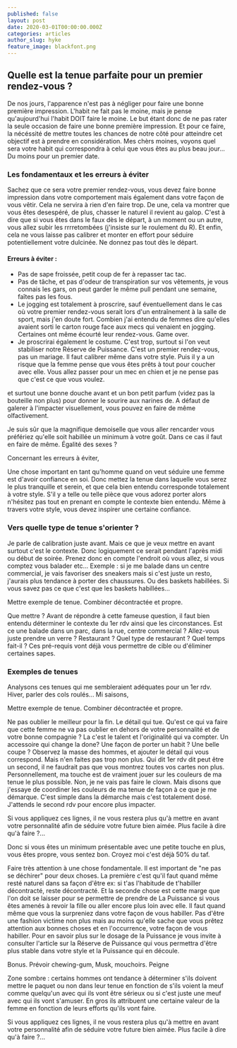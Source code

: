 ```yaml
---
published: false
layout: post
date: 2020-03-01T00:00:00.000Z
categories: articles
author_slug: hyke
feature_image: blackfont.png
---
```

## Quelle est la tenue parfaite pour un premier rendez-vous ?

De nos jours, l'apparence n'est pas à négliger pour faire une bonne première impression. L'habit ne fait pas le moine, mais je pense qu'aujourd'hui l'habit DOIT faire le moine. Le but étant donc de ne pas rater la seule occasion de faire une bonne première impression. Et pour ce faire, la nécéssité de mettre toutes les chances de notre côté pour atteindre cet objectif est à prendre en considération. Mes chèrs moines, voyons quel sera votre habit qui correspondra à celui que vous êtes au plus beau jour... Du moins pour un premier date.

### Les fondamentaux et les erreurs à éviter

Sachez que ce sera votre premier rendez-vous, vous devez faire bonne impression dans votre comportement mais également dans votre façon de vous vêtir. Cela ne servira à rien d'en faire trop. De une, cela va montrer que vous êtes desespéré, de plus, chasser le naturel il revient au galop. C'est à dire que si vous êtes dans le faux dès le départ, à un moment ou un autre, vous allez subir les rrrretombées (j'insiste sur le roulement du R). Et enfin, cela ne vous laisse pas calibrer et monter en effort pour séduire potentiellement votre dulcinée. Ne donnez pas tout dès le départ.

#### Erreurs à éviter : 

- Pas de sape froissée, petit coup de fer à repasser tac tac.
- Pas de tâche, et pas d'odeur de transpiration sur vos vêtements, je vous connais les gars, on peut garder le même pull pendant une semaine, faîtes pas les fous.
- Le jogging est totalement à proscrire, sauf éventuellement dans le cas où votre premier rendez-vous serait lors d'un entraînement à la salle de sport, mais j'en doute fort. Combien j'ai entendu de femmes dire qu'elles avaient sorti le carton rouge face aux mecs qui venaient en jogging. Certaines ont même écourté leur rendez-vous. Game over.
- Je proscrirai également le costume. C'est trop, surtout si l'on veut stabiliser notre Réserve de Puissance. C'est un premier rendez-vous, pas un mariage. Il faut calibrer même dans votre style. Puis il y a un risque que la femme pense que vous êtes prêts à tout pour coucher avec elle. Vous allez passer pour un mec en chien et je ne pense pas que c'est ce que vous voulez.

et surtout une bonne douche avant et un bon petit parfum (videz pas la bouteille non plus) pour donner le sourire aux narines de. A défaut de galerer à l'impacter visuellement, vous pouvez en faire de même olfactivement. 



Je suis sûr que la magnifique demoiselle que vous aller rencarder vous préfériez qu'elle soit habillée un minimum à votre goût. Dans ce cas il faut en faire de même. Égalité des sexes ? 

Concernant les erreurs à éviter,  

Une chose important en tant qu'homme quand on veut séduire une femme est d'avoir confiance en soi. Donc mettez la tenue dans laquelle vous serez le plus tranquille et serein, et que cela bien entendu corresponde totalement à votre style. S'il y a telle ou telle pièce que vous adorez porter alors n'hésitez pas tout en prenant en compte le contexte bien entendu. Même à travers votre style, vous devez inspirer une certaine confiance. 


### Vers quelle type de tenue s'orienter ?

Je parle de calibration juste avant. Mais ce que je veux mettre en avant surtout c'est le contexte. Donc logiquement ce serait pendant l'après midi ou début de soirée. Prenez donc en compte l'endroit où vous allez, si vous comptez vous balader etc... 
Exemple : si je me balade dans un centre commercial, je vais favoriser des sneakers mais si c'est juste un resto, j'aurais plus tendance à porter des chaussures. Ou des baskets habillées. Si vous savez pas ce que c'est que les baskets habillées... 

Mettre exemple de tenue. Combiner décontractée et propre. 

Que mettre ? 
Avant de répondre à cette fameuse question, il faut bien entendu déterminer le contexte du 1er rdv ainsi que les circonstances. 
Est ce une balade dans un parc, dans la rue, centre commercial ? 
Allez-vous juste prendre un verre ? 
Restaurant ? Quel type de restaurant ? 
Quel temps fait-il ? 
Ces pré-requis vont déjà vous permettre de cible ou d'éliminer certaines sapes. 

### Exemples de tenues

Analysons ces tenues qui me sembleraient adéquates pour un 1er rdv. 
Hiver, parler des cols roulés... 
Mi saisons, 

Mettre exemple de tenue. Combiner décontractée et propre. 

Ne pas oublier le meilleur pour la fin. Le détail qui tue. Qu'est ce qui va faire que cette femme ne va pas oublier en dehors de votre personnalité et de votre bonne compagnie ? La c'est le talent et l'originalité qui va compter. Un accessoire qui change la done? Une façon de porter un habit ? Une belle coupe ? Observez la masse des hommes, et ajouter le détail qui vous correspond. Mais n'en faites pas trop non plus. Qui dit 1er rdv dit peut être un second, il ne faudrait pas que vous montrez toutes vos cartes non plus. 
Personnellement, ma touche est de vraiment jouer sur les couleurs de ma tenue le plus possible. Non, je ne vais pas faire le clown. Mais disons que j'essaye de coordiner les couleurs de ma tenue de façon à ce que je me démarque. C'est simple dans la démarche mais c'est totalement dosé. J'attends le second rdv pour encore plus impacter. 

Si vous appliquez ces lignes, il ne vous restera plus qu'à mettre en avant votre personnalité afin de séduire votre future bien aimée. Plus facile à dire qu'à faire ?... 

Donc si vous êtes un minimum présentable avec une petite touche en plus, vous êtes propre, vous sentez bon. Croyez moi c'est déjà 50% du taf. 

Faire très attention à une chose fondamentale. Il est important de "ne pas se déchirer" pour deux choses. La première c'est qu'il faut quand même resté naturel dans sa façon d'être ex: si t'as l'habitude de t'habiller décontracté, reste décontracté. Et la seconde chose est cette marge que l'on doit se laisser pour se permettre de prendre de La Puissance si vous êtes amenés à revoir la fille ou aller encore plus loin avec elle. Il faut quand même que vous la surpreniez dans votre façon de vous habiller. Pas d'être une fashion victime non plus mais au moins qu'elle sache que vous prêtez attention aux bonnes choses et en l'occurrence, votre façon de vous habiller. Pour en savoir plus sur le dosage de la Puissance je vous invite à consulter l'article sur la Réserve de Puissance qui vous permettra d'être plus stable dans votre style et la Puissance qui en découle. 

Bonus. Prévoir chewing-gum, Musk, mouchoirs. Peigne 

Zone sombre : certains hommes ont tendance à déterminer s'ils doivent mettre le paquet ou non dans leur tenue en fonction de s'ils voient la meuf comme quelqu'un avec qui ils vont être sérieux ou si c'est juste une meuf avec qui ils vont s'amuser. En gros ils attribuent une certaine valeur de la femme en fonction de leurs efforts qu'ils vont faire.

Si vous appliquez ces lignes, il ne vous restera plus qu'à mettre en avant votre personnalité afin de séduire votre future bien aimée. Plus facile à dire qu'à faire ?...
